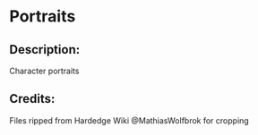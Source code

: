 # Portraits

## Description: 

Character portraits

## Credits: 

Files ripped from Hardedge Wiki
@MathiasWolfbrok for cropping

